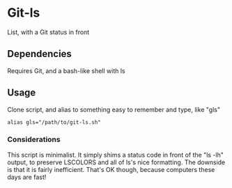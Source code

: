 Git-ls
=======

List, with a Git status in front

## Dependencies

Requires Git, and a bash-like shell with ls

## Usage

Clone script, and alias to something easy to remember and type, like "gls"

    alias gls="/path/to/git-ls.sh"

### Considerations

This script is minimalist. It simply shims a status code in front of the "ls -lh"
output, to preserve LSCOLORS and all of ls's nice formatting. The downside
is that it is fairly inefficient. That's OK though, because computers these
days are fast!

